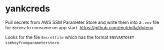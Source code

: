 # yankcreds

Pull secrets from AWS SSM Parameter Store and write them into a `.env` file for `dotenv` to consume on app start.
https://github.com/motdotla/dotenv

Looks for the file `Secretfile` which has the format `ENVVARTOSET ssmkeyfromparameterstore`.
